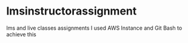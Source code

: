 # lmsinstructorassignment
lms and live classes assignments
I used AWS Instance and Git Bash to achieve this
